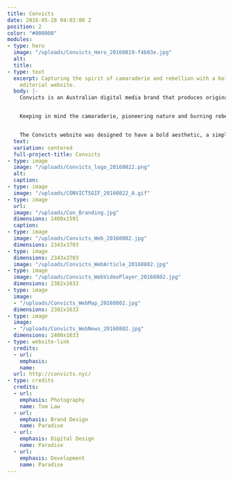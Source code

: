 ```yaml
---
title: Convicts
date: 2016-05-28 04:03:00 Z
position: 2
color: "#000000"
modules:
- type: hero
  image: "/uploads/Convicts_Hero_20160819-f4b03e.jpg"
  alt: 
  title: 
- type: text
  excerpt: Capturing the spirit of camaraderie and rebellion with a bold brand and
    editorial website.
  body: |-
    Convicts is an Australian digital media brand that produces original and branded multimedia content including video and events. Born out of the merger of two successful business ventures — media company Billabout, and Nolita boutique B_Space— that feature Australian brands and personalities, Convicts is breaking ground by exploring the relationship between digital content and the event or shop experience. Convicts reached out to Paradise to define their new brand, and to create a functional, beautiful editorial website.


    Keeping in mind the camaraderie, pioneering nature and burning rebellion of the Convict, we created a clean logo mark inspired by the "Pheon" or "Broad Arrow", seen on convict clothing in the early colonial Australia as issued by the British Government. We paired the mark with a bold and modular visual vernacular in a sleek black and white color palette.


    The Convicts website was designed to have a bold aesthetic, a simple and intuitive content strategy and UI/UX and moments of excitement and experimentation. Our main focus was on the Convicts page and Convicts Map. The Convicts pages house a video, interview and content. We created a custom video player, that, scroll, becomes sticky, so that users could listen to the video while skimming through content below. This allowed for a rich viewing experience. For the convicts map, we created a custom city-guide for each featured Convict with a Google Maps integration.
  text: 
  variation: centered
  full-project-title: Convicts
- type: image
  image: "/uploads/Convicts_logo_20160822.png"
  alt: 
  caption: 
- type: image
  image: "/uploads/CONVICTSGIF_20160822_A.gif"
- type: image
  url: 
  image: "/uploads/Con_Branding.jpg"
  dimensions: 2400x1591
  caption: 
- type: image
  image: "/uploads/Convicts_Web_20160802.jpg"
  dimensions: 2343x3703
- type: image
  dimensions: 2343x3703
  image: "/uploads/Convicts_WebArticle_20160802.jpg"
- type: image
  image: "/uploads/Convicts_WebVideoPlayer_20160802.jpg"
  dimensions: 2382x1633
- type: image
  image:
  - "/uploads/Convicts_WebMap_20160802.jpg"
  dimensions: 2382x1633
- type: image
  image:
  - "/uploads/Convicts_WebNews_20160802.jpg"
  dimensions: 2400x1633
- type: website-link
  credits:
  - url: 
    emphasis: 
    name: 
  url: http://convicts.nyc/
- type: credits
  credits:
  - url: 
    emphasis: Photography
    name: Tom Law
  - url: 
    emphasis: Brand Design
    name: Paradise
  - url: 
    emphasis: Digital Design
    name: Paradise
  - url: 
    emphasis: Development
    name: Paradise
---
```


